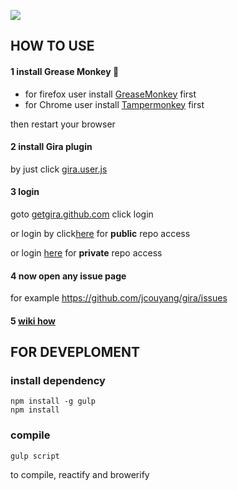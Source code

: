 ![](https://travis-ci.org/jcouyang/gira.svg?branch=master)

## HOW TO USE

#### 1 install Grease Monkey :monkey:
- for firefox user install [GreaseMonkey](https://addons.mozilla.org/en-US/firefox/addon/greasemonkey/) first
- for Chrome user install [Tampermonkey](https://chrome.google.com/webstore/detail/tampermonkey/dhdgffkkebhmkfjojejmpbldmpobfkfo?hl=en) first

then restart your browser

#### 2 install Gira plugin
by just click  [gira.user.js](https://rawgit.com/jcouyang/gira/master/greasemonkey/gira.user.js)

#### 3 login

goto [getgira.github.com](http://getgira.github.com) click  login

or login by click[here](https://github.com/login/oauth/authorize?client_id=666dc0b3b994cc362ca2&scope=public_repo,user) for **public** repo access

or login [here](https://github.com/login/oauth/authorize?client_id=666dc0b3b994cc362ca2&scope=private_repo,user) for **private** repo access

#### 4 now open any issue page
for example https://github.com/jcouyang/gira/issues

#### 5 [wiki how](https://github.com/jcouyang/gira/wiki/How-To)
## FOR DEVEPLOMENT
### install dependency
```
npm install -g gulp
npm install
```

### compile
```
gulp script
```
to compile, reactify and browerify




